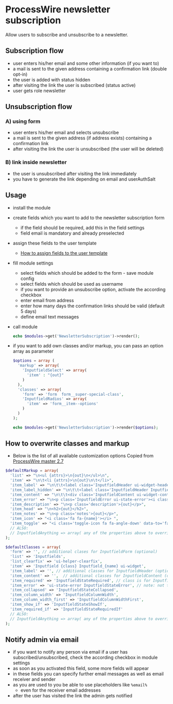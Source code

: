 # ProcessWire newsletter subscription

Allow users to subscribe and unsubscribe to a newsletter.

## Subscription flow

* user enters his/her email and some other information (if you want to)
* a mail is sent to the given address containing a confirmation link (double opt-in)
* the user is added with status hidden
* after visiting the link the user is subscribed (status active)
* user gets role newsletter

## Unsubscription flow

### A) using form

* user enters his/her email and selects unsubscribe
* a mail is sent to the given address (if address exists) containing a confirmation link
* after visiting the link the user is unsubscribed (the user will be deleted)

### B) link inside newsletter

* the user is unsubscribed after visiting the link immediately
* you have to generate the link depending on email and userAuthSalt

## Usage

* install the module
* create fields which you want to add to the newsletter subscription form
  * if the field should be required, add this in the field settings
  * field email is mandatory and already preselected
* assign these fields to the user template 
  * [How to assign fields to the user template](https://processwire.com/talk/topic/1156-custom-user-fields/?p=10161)
* fill module settings
  * select fields which should be added to the form - save module config
  * select fields which should be used as username
  * if you want to provide an unsubscribe option, activate the according checkbox
  * enter email from address
  * enter how many days the confirmation links should be valid (default 5 days)
  * define email text messages
* call module
  
  ```php
  echo $modules->get('NewsletterSubscription')->render();
  ```
* if you want to add own classes and/or markup, you can pass an option array as parameter

  ```php
  $options = array (
    'markup' => array(
      'InputfieldSelect' => array(
        'item' : "{out}"
      )
    ),
    'classes' => array(
      'form' => 'form  form__super-special-class',
      'InputfieldRadios' => array(
        'item' => 'form__item--options'
      )
    )
  );

  echo $modules->get('NewsletterSubscription')->render($options);
  ```
## How to overwrite classes and markup

* Below is the list of all available customization options
  Copied from [ProcessWire master 2.7](https://github.com/ryancramerdesign/ProcessWire/blob/master/wire/core/InputfieldWrapper.php) 

```php
$defaultMarkup = array(
  'list' => "\n<ul {attrs}>\n{out}\n</ul>\n",
  'item' => "\n\t<li {attrs}>\n{out}\n\t</li>", 
  'item_label' => "\n\t\t<label class='InputfieldHeader ui-widget-header{class}' for='{for}'>{out}</label>",
  'item_label_hidden' => "\n\t\t<label class='InputfieldHeader InputfieldHeaderHidden ui-widget-header{class}'><span>{out}</span></label>",
  'item_content' => "\n\t\t<div class='InputfieldContent ui-widget-content{class}'>\n{out}\n\t\t</div>", 
  'item_error' => "\n<p class='InputfieldError ui-state-error'><i class='fa fa-fw fa-flash'></i><span>{out}</span></p>",
  'item_description' => "\n<p class='description'>{out}</p>", 
  'item_head' => "\n<h2>{out}</h2>", 
  'item_notes' => "\n<p class='notes'>{out}</p>",
  'item_icon' => "<i class='fa fa-{name}'></i> ",
  'item_toggle' => "<i class='toggle-icon fa fa-angle-down' data-to='fa-angle-down fa-angle-right'></i>", 
  // ALSO: 
  // InputfieldAnything => array( any of the properties above to override on a per-Inputifeld basis)
);

$defaultClasses = array(
  'form' => '', // additional clases for InputfieldForm (optional)
  'list' => 'Inputfields',
  'list_clearfix' => 'ui-helper-clearfix', 
  'item' => 'Inputfield {class} Inputfield_{name} ui-widget',
  'item_label' => '', // additional classes for InputfieldHeader (optional)
  'item_content' => '',  // additional classes for InputfieldContent (optional)
  'item_required' => 'InputfieldStateRequired', // class is for Inputfield
  'item_error' => 'ui-state-error InputfieldStateError', // note: not the same as markup[item_error], class is for Inputfield
  'item_collapsed' => 'InputfieldStateCollapsed',
  'item_column_width' => 'InputfieldColumnWidth',
  'item_column_width_first' => 'InputfieldColumnWidthFirst',
  'item_show_if' => 'InputfieldStateShowIf',
  'item_required_if' => 'InputfieldStateRequiredIf'
  // ALSO: 
  // InputfieldAnything => array( any of the properties above to override on a per-Inputifeld basis)
);
```

## Notify admin via email

* if you want to notify any person via email if a user has subscribed/unsubscribed,
  check the according checkbox in module settings
* as soon as you activated this field, some more fields will appear
* in these fields you can specify further email messages as well as email receiver and sender
* as you are used to you be able to use placeholders like `%email%`
  - even for the receiver email addresses
* after the user has visited the link the admin gets notified
